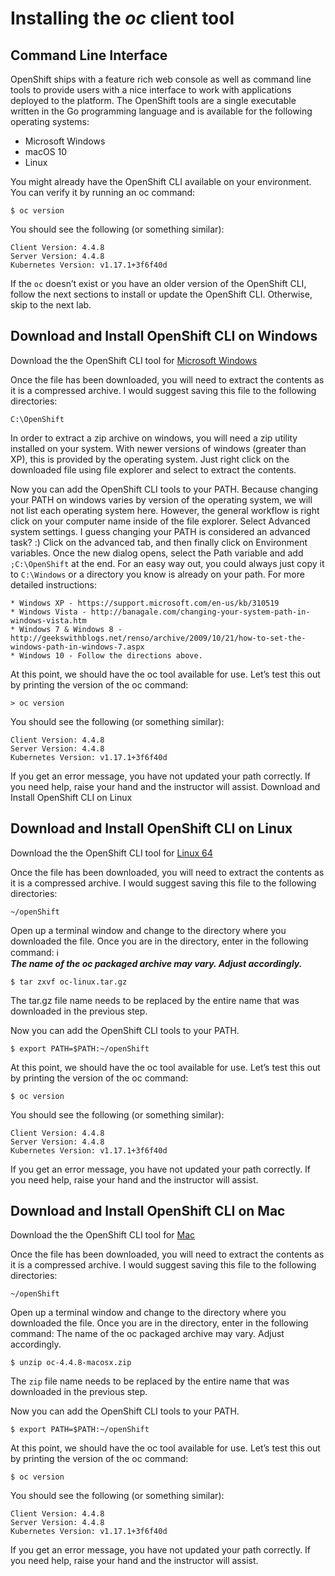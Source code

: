 # Installing the *oc* client tool  

## Command Line Interface  

OpenShift ships with a feature rich web console as well as command line tools to provide users with a nice interface to work with applications deployed to the platform. The OpenShift tools are a single executable written in the Go programming language and is available for the following operating systems:  
   * Microsoft Windows  
   * macOS 10  
   * Linux  

You might already have the OpenShift CLI available on your environment. You can verify it by running an oc command:  
```
$ oc version
```

You should see the following (or something similar):  
```
Client Version: 4.4.8
Server Version: 4.4.8
Kubernetes Version: v1.17.1+3f6f40d
```

If the ```oc``` doesn’t exist or you have an older version of the OpenShift CLI, follow the next sections to install or update the OpenShift CLI. Otherwise, skip to the next lab.  

## Download and Install OpenShift CLI on Windows  

Download the the OpenShift CLI tool for [Microsoft Windows](https://github.com/bhandaru/nationalparks-labs/blob/master/occlients/oc-4.4.8-windows.zip)  

Once the file has been downloaded, you will need to extract the contents as it is a compressed archive. I would suggest saving this file to the following directories:  

```
C:\OpenShift
```

In order to extract a zip archive on windows, you will need a zip utility installed on your system. With newer versions of windows (greater than XP), this is provided by the operating system. Just right click on the downloaded file using file explorer and select to extract the contents.  

Now you can add the OpenShift CLI tools to your PATH. Because changing your PATH on windows varies by version of the operating system, we will not list each operating system here. However, the general workflow is right click on your computer name inside of the file explorer. Select Advanced system settings. I guess changing your PATH is considered an advanced task? :) Click on the advanced tab, and then finally click on Environment variables. Once the new dialog opens, select the Path variable and add ```;C:\OpenShift``` at the end. For an easy way out, you could always just copy it to ```C:\Windows``` or a directory you know is already on your path. For more detailed instructions:  

    * Windows XP - https://support.microsoft.com/en-us/kb/310519 
    * Windows Vista - http://banagale.com/changing-your-system-path-in-windows-vista.htm  
    * Windows 7 & Windows 8 - http://geekswithblogs.net/renso/archive/2009/10/21/how-to-set-the-windows-path-in-windows-7.aspx  
    * Windows 10 - Follow the directions above.  


At this point, we should have the oc tool available for use. Let’s test this out by printing the version of the oc command:
```
> oc version
```

You should see the following (or something similar):
```
Client Version: 4.4.8
Server Version: 4.4.8
Kubernetes Version: v1.17.1+3f6f40d
```

If you get an error message, you have not updated your path correctly. If you need help, raise your hand and the instructor will assist.
Download and Install OpenShift CLI on Linux

## Download and Install OpenShift CLI on Linux
Download the the OpenShift CLI tool for [Linux 64](https://github.com/bhandaru/nationalparks-labs/blob/master/occlients/oc-4.4.8-linux.tar.gz)

Once the file has been downloaded, you will need to extract the contents as it is a compressed archive. I would suggest saving this file to the following directories:

```
~/openShift
```

Open up a terminal window and change to the directory where you downloaded the file. Once you are in the directory, enter in the following command:
:information_source:  
**_The name of the oc packaged archive may vary. Adjust accordingly._**

```$ tar zxvf oc-linux.tar.gz```

The tar.gz file name needs to be replaced by the entire name that was downloaded in the previous step.

Now you can add the OpenShift CLI tools to your PATH.

```$ export PATH=$PATH:~/openShift```

At this point, we should have the oc tool available for use. Let’s test this out by printing the version of the oc command:

```$ oc version```

You should see the following (or something similar):

```
Client Version: 4.4.8
Server Version: 4.4.8
Kubernetes Version: v1.17.1+3f6f40d
```

If you get an error message, you have not updated your path correctly. If you need help, raise your hand and the instructor will assist.

## Download and Install OpenShift CLI on Mac

Download the the OpenShift CLI tool for [Mac](https://github.com/bhandaru/nationalparks-labs/blob/master/occlients/oc-4.4.8-macosx.zip)

Once the file has been downloaded, you will need to extract the contents as it is a compressed archive. I would suggest saving this file to the following directories:

```
~/openShift
```

Open up a terminal window and change to the directory where you downloaded the file. Once you are in the directory, enter in the following command:
	The name of the oc packaged archive may vary. Adjust accordingly.

```
$ unzip oc-4.4.8-macosx.zip
```

The ```zip``` file name needs to be replaced by the entire name that was downloaded in the previous step.

Now you can add the OpenShift CLI tools to your PATH.

```$ export PATH=$PATH:~/openShift```

At this point, we should have the oc tool available for use. Let’s test this out by printing the version of the oc command:

```$ oc version```

You should see the following (or something similar):

```
Client Version: 4.4.8
Server Version: 4.4.8
Kubernetes Version: v1.17.1+3f6f40d
```

If you get an error message, you have not updated your path correctly. If you need help, raise your hand and the instructor will assist.

<!--
## Tab Completion

The OpenShift command line tool supports the ability to use tab completion for the popular zsh and bash shells. This suits the needs of users using either Linux or OS X. If you are using Microsoft Windows, never fear, we will discuss some ways to get tab completion working on that operating system as well.

## Tab completion on Mac and Linux

If you are on the Mac operating system, you will need to ensure that you have the bash-completion project installed. This can be accomplished using the popular brew system:

```$ brew install bash-completion```

If you’re on Linux, ensure you have bash-completion installed using your package manager (dnf, yum apt-get,…​)

Once bash-completion package is available in your machine, to enable tab completion in your shell, you can simply enter in the following command from your terminal

$ oc completion bash >> oc_completion.sh
$ source oc_completion.sh

Alternatively, you can add this to your .bashrc file.

If you are using zsh, you can run the following command:

$ source <(oc completion zsh)

Alternatively, you can add this to your .zshrc file.
Tab completion on Windows

For Windows users, things become a bit more tricky. You could of course use the Linux Subsystem for Windows but you may want to consider using a combination of babun and cmder. For a full list of instructions, you can check out the following blog post:

    https://blog.openshift.com/openshift-3-tab-completion-for-windows/

Working with proxies

It might happen that you’re behind a corporate proxy to access the internet. In this case, you’ll need to set some additional environment variables for the oc command line to work.

Windows: Follow previous section’s instructions on how to set an Environment Variable on Windows. The variables you’ll need to set are:
	Replace the proxy server with the one for your environment/machine.

https_proxy=http://proxy-server.mycorp.com:3128/
HTTPS_PROXY=http://proxy-server.mycorp.com:3128/

macOS:
	Replace the proxy server with the one for your environment/machine.

$ export https_proxy=http://proxy-server.mycorp.com:3128/
$ export HTTPS_PROXY=http://proxy-server.mycorp.com:3128/

Linux:
	Replace the proxy server with the one for your environment/machine.

$ export https_proxy=http://proxy-server.mycorp.com:3128/
$ export HTTPS_PROXY=http://proxy-server.mycorp.com:3128/

	

If the proxy is secured, make sure to use the following URL pattern, replacing the contents with the appropriate values:

export https_proxy=http://USERNAME:PASSOWRD@proxy-server.mycorp.com:3128/

Special Characters: If your password contains special characters, you must replace them with ASCII codes, for example the at sign @ must be replaced by the %40 code, e.g. p@ssword = p%40ssword.
-->
